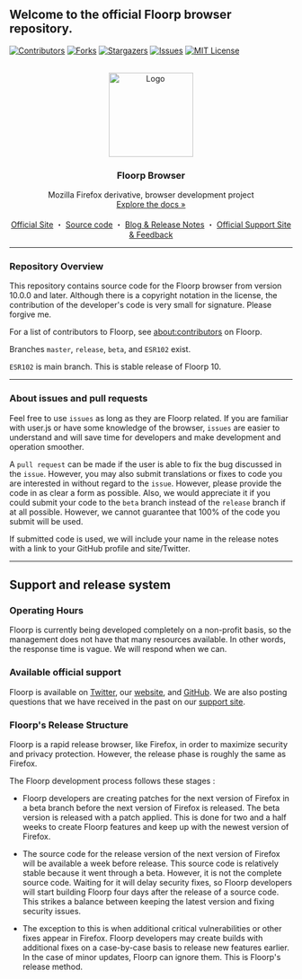 ## Welcome to the official Floorp browser repository.

[![Contributors][contributors-shield]][contributors-url]
[![Forks][forks-shield]][forks-url]
[![Stargazers][stars-shield]][stars-url]
[![Issues][issues-shield]][issues-url]
[![MIT License][license-shield]][license-url]


<!-- MARKDOWN LINKS & IMAGES -->
<!-- https://www.markdownguide.org/basic-syntax/#reference-style-links -->
[contributors-shield]: https://img.shields.io/github/contributors/Floorp-Projects/Floorp.svg?style=for-the-badge
[contributors-url]: https://github.com/Floorp-Projects/Floorp/graphs/contributors
[forks-shield]: https://img.shields.io/github/forks/Floorp-Projects/Floorp?style=for-the-badge
[forks-url]: https://github.com/Floorp-Projects/Floorp/network/members
[stars-shield]: https://img.shields.io/github/stars/Floorp-Projects/Floorp.svg?style=for-the-badge
[stars-url]: https://github.com/Floorp-Projects/Floorp/stargazers
[issues-shield]: https://img.shields.io/github/issues/Floorp-Projects/Floorp.svg?style=for-the-badge
[issues-url]: https://github.com/Floorp-Projects/Floorp-Projects/issues
[license-shield]: https://img.shields.io/github/license/Floorp-Projects/Floorp.svg?style=for-the-badge
[license-url]: https://github.com/Floorp-Projects/Floorp/blob/master/LICENSE
<!-- PROJECT LOGO -->
<br />
<div align="center">
  <a href="https://github.com/Floorp-Projects/Floorp">
    <img src="https://avatars.githubusercontent.com/u/94953125?s=200&v=4" alt="Logo" width="150" height="150">
  </a>

  <h3 align="center">Floorp Browser</h3>

  <p align="center">
    Mozilla Firefox derivative, browser development project
    <br />
    <a href=".github/workflow.md">Explore the docs »</a>
    <br />
    <br />
    <a href="https://floorp.ablaze.one">Official Site</a>
    ・
    <a href="https://github.com/Floorp-Projects/Floorp">Source code</a>
    ・
    <a href="https://blog.ablaze.one">Blog & Release Notes</a>
    ・
    <a href="https://support.ablaze.one">Official Support Site & Feedback</a>
  </p>
</div>

---

### Repository Overview

This repository contains source code for the Floorp browser from version 10.0.0 and later. Although there is a copyright notation in the license, the contribution of the developer's code is very small for signature. Please forgive me.

For a list of contributors to Floorp, see [about:contributors](browser/components/aboutcontributor/contributor.html) on Floorp.

Branches ```master```, ```release```, ``beta``, and ``ESR102`` exist.

``ESR102`` is main branch. This is stable release of Floorp 10.

----

### About issues and pull requests

Feel free to use ``issues`` as long as they are Floorp related. If you are familiar with user.js or have some knowledge of the browser, `issues` are easier to understand and will save time for developers and make development and operation smoother.

A `pull request` can be made if the user is able to fix the bug discussed in the `issue`. However, you may also submit translations or fixes to code you are interested in without regard to the `issue`. However, please provide the code in as clear a form as possible. Also, we would appreciate it if you could submit your code to the `beta` branch instead of the `release` branch if at all possible. However, we cannot guarantee that 100% of the code you submit will be used.

If submitted code is used, we will include your name in the release notes with a link to your GitHub profile and site/Twitter.

---

## Support and release system

### Operating Hours

Floorp is currently being developed completely on a non-profit basis, so the management does not have that many resources available. In other words, the response time is vague. We will respond when we can.

### Available official support

Floorp is available on [Twitter](https://twitter.com/floorp_browser), our [website](https://floorp.ablaze.one/), and [GitHub](https://github.com/orgs/Floorp-Projects).
We are also posting questions that we have received in the past on our [support site](https://support.ablaze.one/).

### Floorp's Release Structure

Floorp is a rapid release browser, like Firefox, in order to maximize security and privacy protection. However, the release phase is roughly the same as Firefox.

The Floorp development process follows these stages :

* Floorp developers are creating patches for the next version of Firefox in a beta branch before the next version of Firefox is released. The beta version is released with a patch applied. This is done for two and a half weeks to create Floorp features and keep up with the newest version of Firefox.

* The source code for the release version of the next version of Firefox will be available a week before release. This source code is relatively stable because it went through a beta. However, it is not the complete source code. Waiting for it will delay security fixes, so Floorp developers will start building Floorp four days after the release of a source code. This strikes a balance between keeping the latest version and fixing security issues.

* The exception to this is when additional critical vulnerabilities or other fixes appear in Firefox. Floorp developers may create builds with additional fixes on a case-by-case basis to release new features earlier. In the case of minor updates, Floorp can ignore them. This is Floorp's release method.
